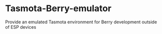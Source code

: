 # Tasmota-Berry-emulator
Provide an emulated Tasmota environment for Berry development outside of ESP devices
